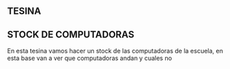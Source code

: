 TESINA
--------------------------------------------------------------------------------------------------------------------
STOCK DE COMPUTADORAS
-----------------------------------------------------------------------------------------------------------
En esta tesina vamos hacer un stock de las computadoras de la escuela, en esta base van a ver que computadoras andan y cuales no
